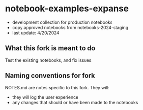# notebook-examples-expanse

* development collection for production notebooks
* copy approved notebooks from notebooks-2024-staging
* last update: 4/20/2024

## What this fork is meant to do

Test the existing notebooks, and fix issues

## Naming conventions for fork

NOTES.md are notes specific to this fork. They will:

* they will log the user experience
* any changes that should or have been made to the notebooks
